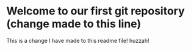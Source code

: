 # Welcome to our first git repository (change made to this line)

This is a change I have made to this readme file! huzzah!
